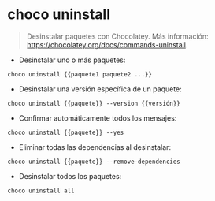 # choco uninstall

> Desinstalar paquetes con Chocolatey.
> Más información: <https://chocolatey.org/docs/commands-uninstall>.

- Desinstalar uno o más paquetes:

`choco uninstall {{paquete1 paquete2 ...}}`

- Desinstalar una versión específica de un paquete:

`choco uninstall {{paquete}} --version {{versión}}`

- Confirmar automáticamente todos los mensajes:

`choco uninstall {{paquete}} --yes`

- Eliminar todas las dependencias al desinstalar:

`choco uninstall {{paquete}} --remove-dependencies`

- Desinstalar todos los paquetes:

`choco uninstall all`

